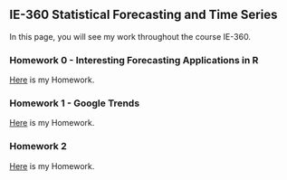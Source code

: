 ## IE-360 Statistical Forecasting and Time Series

In this page, you will see my work throughout the course IE-360. 

### Homework 0 - Interesting Forecasting Applications in R
[Here](files/HW-0.html) is my Homework.

### Homework 1 - Google Trends
[Here](files/ie360hw1.html) is my Homework.

### Homework 2
[Here](files/ie360hw2.html) is my Homework.
